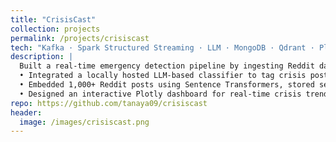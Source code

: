 ```yaml
---
title: "CrisisCast"
collection: projects
permalink: /projects/crisiscast
tech: "Kafka · Spark Structured Streaming · LLM · MongoDB · Qdrant · Plotly · Docker"
description: |
  Built a real-time emergency detection pipeline by ingesting Reddit data using Kafka and Spark Structured Streaming.  
  • Integrated a locally hosted LLM-based classifier to tag crisis posts, storing enriched metadata in MongoDB  
  • Embedded 1,000+ Reddit posts using Sentence Transformers, stored semantic vectors in Qdrant  
  • Designed an interactive Plotly dashboard for real-time crisis trends and semantic search across incoming posts
repo: https://github.com/tanaya09/crisiscast
header:
  image: /images/crisiscast.png
---
```


